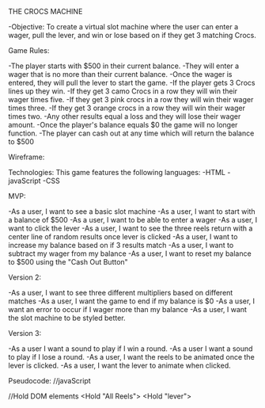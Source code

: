THE CROCS MACHINE

-Objective: To create a virtual slot machine where the user can enter a wager, pull the lever, and win or lose based on if they get 3 matching Crocs.

Game Rules:

-The player starts with $500 in their current balance.
-They will enter a wager that is no more than their current balance.
-Once the wager is entered, they will pull the lever to start the game.
-If the player gets 3 Crocs lines up they win.
-If they get 3 camo Crocs in a row they will win their wager times five.
-If they get 3 pink crocs in a row they will win their wager times three.
-If they get 3 orange crocs in a row they will win their wager times two.
-Any other results equal a loss and they will lose their wager amount.
-Once the player's balance equals $0 the game will no longer function.
-The player can cash out at any time which will return the balance to $500

Wireframe:



Technologies:
This game features the following languages:
-HTML
-javaScript
-CSS


MVP:

-As a user, I want to see a basic slot machine
-As a user, I want to start with a balance of $500
-As a user, I want to be able to enter a wager
-As a user, I want to click the lever
-As a user, I want to see the three reels return with a center line of random results once lever is clicked
-As a user, I want to increase my balance based on if 3 results match
-As a user, I want to subtract my wager from my balance
-As a user, I want to reset my balance to $500 using the "Cash Out Button"

Version 2:

-As a user, I want to see three different multipliers based on different matches
-As a user, I want the game to end if my balance is $0
-As a user, I want an error to occur if I wager more than my balance
-As a user, I want the slot machine to be styled better.

Version 3:

-As a user I want a sound to play if I win a round.
-As a user I want a sound to play if I lose a round.
-As a user, I want the reels to be animated once the lever is clicked.
-As a user, I want the lever to animate when clicked.


Pseudocode:
//javaScript

<create Game>

//Hold DOM elements
<Hold "All Reels">
<Hold "lever">
